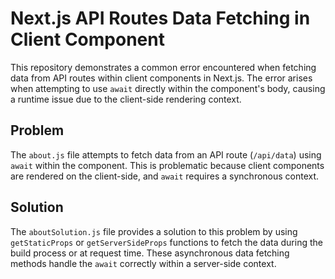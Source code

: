 # Next.js API Routes Data Fetching in Client Component

This repository demonstrates a common error encountered when fetching data from API routes within client components in Next.js. The error arises when attempting to use `await` directly within the component's body, causing a runtime issue due to the client-side rendering context.

## Problem
The `about.js` file attempts to fetch data from an API route (`/api/data`) using `await` within the component. This is problematic because client components are rendered on the client-side, and `await` requires a synchronous context. 

## Solution
The `aboutSolution.js` file provides a solution to this problem by using `getStaticProps` or `getServerSideProps` functions to fetch the data during the build process or at request time.  These asynchronous data fetching methods handle the `await` correctly within a server-side context.